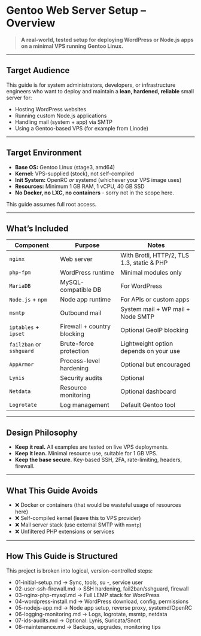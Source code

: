# Gentoo Web Server Setup – Overview

> **A real-world, tested setup for deploying WordPress or Node.js apps on a minimal VPS running Gentoo Linux.**

---

## Target Audience

This guide is for system administrators, developers, or infrastructure engineers who want to deploy and maintain a **lean, hardened, reliable** small server for:
- Hosting WordPress websites
- Running custom Node.js applications
- Handling mail (system + app) via SMTP
- Using a Gentoo-based VPS (for example from Linode)

---

## Target Environment

- **Base OS:** Gentoo Linux (stage3, amd64)
- **Kernel:** VPS-supplied (stock), not self-compiled
- **Init System:** OpenRC _or_ systemd (whichever your VPS image uses)
- **Resources:** Minimum 1 GB RAM, 1 vCPU, 40 GB SSD
- **No Docker, no LXC, no containers** - sorry not in the scope here.

This guide assumes full root access.

---

## What’s Included

| Component           | Purpose                         | Notes |
|---------------------|----------------------------------|-------|
| `nginx`             | Web server                      | With Brotli, HTTP/2, TLS 1.3, static & PHP |
| `php-fpm`           | WordPress runtime               | Minimal modules only |
| `MariaDB`           | MySQL-compatible DB             | For WordPress |
| `Node.js` + `npm`   | Node app runtime                | For APIs or custom apps |
| `msmtp`             | Outbound mail                   | System mail + WP mail + Node SMTP |
| `iptables` + `ipset`| Firewall + country blocking     | Optional GeoIP blocking |
| `fail2ban` or `sshguard` | Brute-force protection    | Lightweight option depends on your use |
| `AppArmor`          | Process-level hardening         | Optional but encouraged |
| `Lynis`             | Security audits                 | Optional |
| `Netdata`           | Resource monitoring             | Optional dashboard |
| `Logrotate`         | Log management                  | Default Gentoo tool |

---

## Design Philosophy

- **Keep it real.** All examples are tested on live VPS deployments.
- **Keep it lean.** Minimal resource use, suitable for 1 GB VPS.
- **Keep the base secure.** Key-based SSH, 2FA, rate-limiting, headers, firewall.

---

## What This Guide Avoids

- ❌ Docker or containers (that would be wasteful usage of resources here)
- ❌ Self-compiled kernel (leave this to VPS provider)
- ❌ Mail server stack (use external SMTP with `msmtp`)
- ❌ Unfiltered PHP extensions or services

---

## How This Guide is Structured

This project is broken into logical, version-controlled steps:

- 01-initial-setup.md → Sync, tools, su -, service user
- 02-user-ssh-firewall.md → SSH hardening, fail2ban/sshguard, firewall
- 03-nginx-php-mysql.md → Full LEMP stack for WordPress
- 04-wordpress-install.md → WordPress download, config, permissions
- 05-nodejs-app.md → Node app setup, reverse proxy, systemd/OpenRC
- 06-logging-monitoring.md → Logs, logrotate, msmtp, netdata
- 07-ids-audits.md → Optional: Lynis, Suricata/Snort
- 08-maintenance.md → Backups, upgrades, monitoring tips

